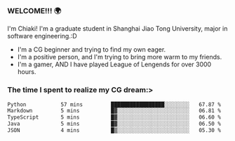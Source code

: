 ### WELCOME!!! 🌍

I'm Chiaki! I'm a graduate student in Shanghai Jiao Tong University, major in software engineering.:D

-  I'm a CG beginner and trying to find my own eager. 
-  I'm a positive person, and I'm trying to bring more warm to my friends.
-  I'm a gamer, AND I have played League of Lengends for over 3000 hours.


### The time I spent to realize my CG dream:>
<!--START_SECTION:waka-->

```txt
Python           57 mins         █████████████████░░░░░░░░   67.87 %
Markdown         5 mins          █▓░░░░░░░░░░░░░░░░░░░░░░░   06.81 %
TypeScript       5 mins          █▓░░░░░░░░░░░░░░░░░░░░░░░   06.60 %
Java             5 mins          █▓░░░░░░░░░░░░░░░░░░░░░░░   06.50 %
JSON             4 mins          █▒░░░░░░░░░░░░░░░░░░░░░░░   05.30 %
```

<!--END_SECTION:waka-->

<!--
**Chiaki-meow/Chiaki-meow** is a ✨ _special_ ✨ repository because its `README.md` (this file) appears on your GitHub profile.

Here are some ideas to get you started:

- 🔭 I’m currently working on ...
- 🌱 I’m currently learning ...
- 👯 I’m looking to collaborate on ...
- 🤔 I’m looking for help with ...
- 💬 Ask me about ...
- 📫 How to reach me: ...
- 😄 Pronouns: ...
- ⚡ Fun fact: ...
-->
